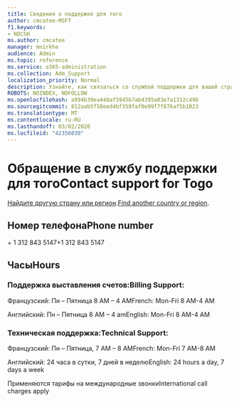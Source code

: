 ```yaml
---
title: Сведения о поддержке для того
author: cmcatee-MSFT
f1.keywords:
- NOCSH
ms.author: cmcatee
manager: mnirkhe
audience: Admin
ms.topic: reference
ms.service: o365-administration
ms.collection: Adm_Support
localization_priority: Normal
description: Узнайте, как связаться со службой поддержки для вашей страны или региона.
ROBOTS: NOINDEX, NOFOLLOW
ms.openlocfilehash: a994b39ea448af5945b7ab4395a03e7a1312c496
ms.sourcegitcommit: 812aab5f58eed4bf359faf0e99f7f876af5b1023
ms.translationtype: MT
ms.contentlocale: ru-RU
ms.lasthandoff: 03/02/2020
ms.locfileid: "42356030"
---
```

# <a name="contact-support-for-togo"></a><span data-ttu-id="b404f-103">Обращение в службу поддержки для того</span><span class="sxs-lookup"><span data-stu-id="b404f-103">Contact support for Togo</span></span>

<span data-ttu-id="b404f-104">[Найдите другую страну или регион](../contact-support-for-business-products.md).</span><span class="sxs-lookup"><span data-stu-id="b404f-104">[Find another country or region](../contact-support-for-business-products.md).</span></span>

## <a name="phone-number"></a><span data-ttu-id="b404f-105">Номер телефона</span><span class="sxs-lookup"><span data-stu-id="b404f-105">Phone number</span></span>
<span data-ttu-id="b404f-106">+ 1 312 843 5147</span><span class="sxs-lookup"><span data-stu-id="b404f-106">+1 312 843 5147</span></span>

## <a name="hours"></a><span data-ttu-id="b404f-107">Часы</span><span class="sxs-lookup"><span data-stu-id="b404f-107">Hours</span></span>
### <a name="billing-support"></a><span data-ttu-id="b404f-108">Поддержка выставления счетов:</span><span class="sxs-lookup"><span data-stu-id="b404f-108">Billing Support:</span></span>

<span data-ttu-id="b404f-109">Французский: Пн – Пятница 8 AM – 4 AM</span><span class="sxs-lookup"><span data-stu-id="b404f-109">French: Mon-Fri 8 AM-4 AM</span></span>

<span data-ttu-id="b404f-110">Английский: Пн – Пятница 8 AM – 4 am</span><span class="sxs-lookup"><span data-stu-id="b404f-110">English: Mon-Fri 8 AM-4 AM</span></span>

### <a name="technical-support"></a><span data-ttu-id="b404f-111">Техническая поддержка:</span><span class="sxs-lookup"><span data-stu-id="b404f-111">Technical Support:</span></span>

<span data-ttu-id="b404f-112">Французский: Пн – Пятница, 7 AM – 8 AM</span><span class="sxs-lookup"><span data-stu-id="b404f-112">French: Mon-Fri 7 AM-8 AM</span></span>

<span data-ttu-id="b404f-113">Английский: 24 часа в сутки, 7 дней в неделю</span><span class="sxs-lookup"><span data-stu-id="b404f-113">English: 24 hours a day, 7 days a week</span></span>

<span data-ttu-id="b404f-114">Применяются тарифы на международные звонки</span><span class="sxs-lookup"><span data-stu-id="b404f-114">International call charges apply</span></span>
